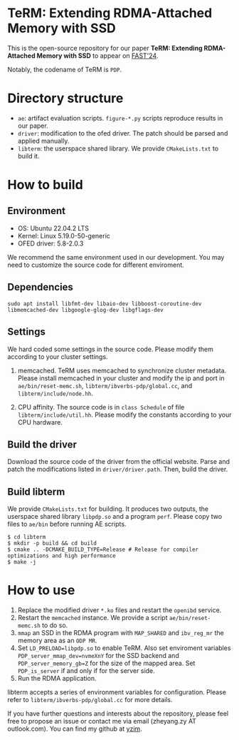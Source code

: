 # TeRM: Extending RDMA-Attached Memory with SSD

This is the open-source repository for our paper
 **TeRM: Extending RDMA-Attached Memory with SSD** to appear on [FAST'24](https://www.usenix.org/conference/fast24/presentation/yang-zhe).

Notably, the codename of TeRM is `PDP`.

# Directory structure
- `ae`: artifact evaluation scripts. `figure-*.py` scripts reproduce results in our paper.
- `driver`: modification to the ofed driver. The patch should be parsed and applied manually.
- `libterm`: the userspace shared library. We provide `CMakeLists.txt` to build it.

# How to build
## Environment

- OS: Ubuntu 22.04.2 LTS
- Kernel: Linux 5.19.0-50-generic
- OFED driver: 5.8-2.0.3

We recommend the same environment used in our development. 
You may need to customize the source code for different enviroment.

## Dependencies
```
sudo apt install libfmt-dev libaio-dev libboost-coroutine-dev libmemcached-dev libgoogle-glog-dev libgflags-dev
```

## Settings

We hard coded some settings in the source code. Please modify them according to your cluster settings.

1. memcached.
TeRM uses memcached to synchronize cluster metadata.
Please install memcached in your cluster and modify the ip and port in `ae/bin/reset-memc.sh`, `libterm/ibverbs-pdp/global.cc`, and `libterm/include/node.hh`.

2. CPU affinity.
The source code is in `class Schedule` of file `libterm/include/util.hh`.
Please modify the constants according to your CPU hardware.

## Build the driver
Download the source code of the driver from the official website.
Parse and patch the modifications listed in `driver/driver.path`.
Then, build the driver.

## Build libterm
We provide `CMakeLists.txt` for building.
It produces two outputs, the userspace shared library `libpdp.so` and a program `perf`.
Please copy two files to `ae/bin` before running AE scripts.
```
$ cd libterm
$ mkdir -p build && cd build
$ cmake .. -DCMAKE_BUILD_TYPE=Release # Release for compiler optimizations and high performance
$ make -j
```

# How to use
1. Replace the modified driver `*.ko` files and restart the `openibd` service.
2. Restart the `memcached` instance. We provide a script `ae/bin/reset-memc.sh` to do so.
3. `mmap` an SSD in the RDMA program with `MAP_SHARED` and `ibv_reg_mr` the memory area as an `ODP MR`.
4. Set `LD_PRELOAD=libpdp.so` to enable TeRM. Also set enviroment variables `PDP_server_mmap_dev=nvmeXnY` for the SSD backend and `PDP_server_memory_gb=Z` for the size of the mapped area. Set `PDP_is_server` if and only if for the server side.
5. Run the RDMA application.

libterm accepts a series of environment variables for configuration. Please refer to `libterm/ibverbs-pdp/global.cc` for more details.

If you have further questions and interests about the repository, please feel free to propose an issue or contact me via email (zheyang.zy AT outlook.com). You can find my github at [yzim](https://github.com/yzim).
